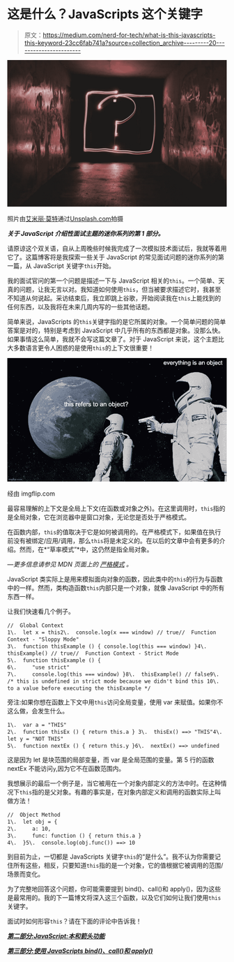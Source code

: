 # 这是什么？JavaScripts 这个关键字

> 原文：<https://medium.com/nerd-for-tech/what-is-this-javascripts-this-keyword-23cc6fab741a?source=collection_archive---------20----------------------->

![](img/ae5e9d94cffdf159967b7a8f1545f6f2.png)

照片由[艾米丽·莫特](https://unsplash.com/@emilymorter)通过[Unsplash.com](https://unsplash.com/photos/8xAA0f9yQnE)拍摄

***关于 JavaScript 介绍性面试主题的迷你系列的第 1 部分。***

请原谅这个双关语，自从上周晚些时候我完成了一次模拟技术面试后，我就等着用它了。这篇博客将是我探索一些关于 JavaScript 的常见面试问题的迷你系列的第一篇，从 JavaScript 关键字`this`开始。

我的面试官问的第一个问题是描述一下与 JavaScript 相关的`this`。一个简单、天真的问题，让我无言以对。我知道如何使用`this`，但当被要求描述它时，我甚至不知道从何说起。采访结束后，我立即跳上谷歌，开始阅读我在`this`上能找到的任何东西，以及我将在未来几周内写的一些其他话题。

简单来说，JavaScripts 的`this`关键字指的是它所属的对象。一个简单问题的简单答案是对的，特别是考虑到 JavaScript 中几乎所有的东西都是对象。没那么快。如果事情这么简单，我就不会写这篇文章了。对于 JavaScript 来说，这个主题比大多数语言更令人困惑的是使用`this`的上下文很重要！

![](img/4e755efb5ee5a530df049b3bee320783.png)

经由 imgflip.com

最容易理解的上下文是全局上下文(在函数或对象之外)。在这里调用时，`this`指的是全局对象，它在浏览器中是窗口对象，无论您是否处于严格模式。

在函数内部，`this`的值取决于它是如何被调用的。在严格模式下，如果值在执行前没有被绑定/应用/调用，那么`this`将是未定义的。在以后的文章中会有更多的介绍。然而，在*“草率模式”*中，这仍然是指全局对象。

*—更多信息请参见 MDN 页面上的* [*严格模式*](https://developer.mozilla.org/en-US/docs/Web/JavaScript/Reference/Strict_mode) *。*

JavaScript 类实际上是用来模拟面向对象的函数，因此类中的`this`的行为与函数中的一样。然而，类构造函数`this`内部只是一个对象，就像 JavaScript 中的所有东西一样。

让我们快速看几个例子。

```
//  Global Context
1\.  let x = this2\.  console.log(x === window) // true//  Function Context - "Sloppy Mode"
3\.  function thisExample () { console.log(this === window) }4\.  thisExample() // true//  Function Context - Strict Mode
5\.  function thisExample () {
6\.     "use strict"
7\.     console.log(this === window) }8\.  thisExample() // false9\.  /* this is undefined in strict mode because we didn't bind this 10\. to a value before executing the thisExample */
```

旁注:如果你想在函数上下文中用`this`访问全局变量，使用 var 来赋值。如果你不这么做，会发生什么。

```
1\.  var a = "THIS"
2\.  function thisEx () { return this.a } 3\.  thisEx() ==> "THIS"4\.  let y = "NOT THIS"
5\.  function nextEx () { return this.y }6\.  nextEx() ==> undefined
```

这是因为 let 是块范围的局部变量，而 var 是全局范围的变量。第 5 行的函数 nextEx 不能访问`y`,因为它不在函数范围内。

我想展示的最后一个例子是，当它被用在一个对象内部定义的方法中时。在这种情况下`this`指的是父对象。有趣的事实是，在对象内部定义和调用的函数实际上叫做方法！

```
//  Object Method
1\.  let obj = {
2\.     a: 10,
3\.     func: function () { return this.a }
4\.  }5\.  console.log(obj.func()) ==> 10
```

到目前为止，一切都是 JavaScripts 关键字`this`的“是什么”。我不认为你需要记住所有这些，相反，只要知道`this`指的是一个对象，它的值根据它被调用的范围/场景而变化。

为了完整地回答这个问题，你可能需要提到 bind()、call()和 apply()，因为这些是最常用的。我的下一篇博文将深入这三个函数，以及它们如何让我们使用`this`关键字。

面试时如何形容`this`？请在下面的评论中告诉我！

[***第二部分:JavaScript:本和箭头功能***](/nerd-for-tech/javascript-this-and-arrow-functions-215a90973a05)

[***第三部分:使用 JavaScripts bind()、call()和 apply()***](https://davidpolcari.medium.com/using-javascripts-bind-call-and-apply-868c4347cea9)